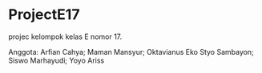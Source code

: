 # ProjectE17
projec kelompok kelas E nomor 17. 

Anggota:
Arfian Cahya;
Maman Mansyur;
Oktavianus Eko Styo Sambayon;
Siswo Marhayudi;
Yoyo Ariss
